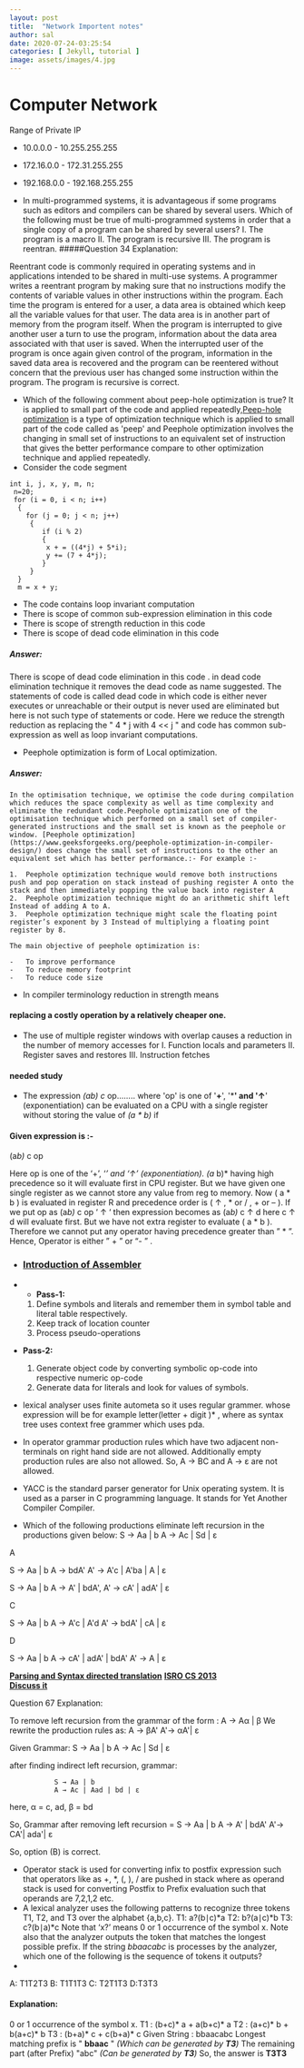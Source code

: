 ```yaml
---
layout: post
title:  "Network Importent notes"
author: sal
date: 2020-07-24-03:25:54
categories: [ Jekyll, tutorial ]
image: assets/images/4.jpg
---
```

# Computer Network
Range of Private IP 
-  10.0.0.0 - 10.255.255.255
-  172.16.0.0 - 172.31.255.255
-  192.168.0.0 - 192.168.255.255 

- In multi-programmed systems, it is advantageous if some programs such as editors and compilers can be shared by several users. Which of the following must be true of multi-programmed systems in order that a single copy of a program can be shared by several users? I. The program is a macro II. The program is recursive III. The program is reentran.
#####Question 34 Explanation:

Reentrant code is commonly required in operating systems and in applications intended to be shared in multi-use systems. A programmer writes a reentrant program by making sure that no instructions modify the contents of variable values in other instructions within the program. Each time the program is entered for a user, a data area is obtained which keep all the variable values for that user. The data area is in another part of memory from the program itself. When the program is interrupted to give another user a turn to use the program, information about the data area associated with that user is saved. When the interrupted user of the program is once again given control of the program, information in the saved data area is recovered and the program can be reentered without concern that the previous user has changed some instruction within the program. The program is recursive is correct.
- Which of the following comment about peep-hole optimization is true?
It is applied to small part of the code and applied repeatedly,[Peep-hole optimization](https://www.geeksforgeeks.org/peephole-optimization-in-compiler-design/) is a type of optimization technique which is applied to small part of the code called as 'peep' and Peephole optimization involves the changing in small set of instructions to an equivalent set of instruction that gives the better performance compare to other optimization technique and applied repeatedly.
- Consider the code segment
```
int i, j, x, y, m, n;
 n=20;
 for (i = 0, i < n; i++)
  {
    for (j = 0; j < n; j++)
     {
        if (i % 2)
        {
         x + = ((4*j) + 5*i);
         y += (7 + 4*j);
        }
     }
  }
  m = x + y;
  ```
  - The code contains loop invariant computation
- There is scope of common sub-expression elimination in this code
- There is scope of strength reduction in this code
- There is scope of dead code elimination in this code
##### Answer:
  There is scope of dead code elimination in this code
  . in dead code elimination technique it removes the dead code as name suggested. The statements of code is called dead code in which code is either never executes or unreachable or their output is never used are eliminated but here is not such type of statements or code. Here we reduce the strength reduction as replacing the " 4 * j with 4 << j " and code has common sub-expression as well as loop invariant computations.

- Peephole optimization is form of Local optimization.
##### Answer:
```
In the optimisation technique, we optimise the code during compilation which reduces the space complexity as well as time complexity and eliminate the redundant code.Peephole optimization one of the optimisation technique which performed on a small set of compiler-generated instructions and the small set is known as the peephole or window. [Peephole optimization](https://www.geeksforgeeks.org/peephole-optimization-in-compiler-design/) does change the small set of instructions to the other an equivalent set which has better performance.:- For example :-

1.  Peephole optimization technique would remove both instructions push and pop operation on stack instead of pushing register A onto the stack and then immediately popping the value back into register A
2.  Peephole optimization technique might do an arithmetic shift left Instead of adding A to A.
3.  Peephole optimization technique might scale the floating point register’s exponent by 3 Instead of multiplying a floating point register by 8.

The main objective of peephole optimization is:

-   To improve performance
-   To reduce memory footprint
-   To reduce code size
``` 
- In compiler terminology reduction in strength means
#### replacing a costly operation by a relatively cheaper one.
- The use of multiple register windows with overlap causes a reduction in the number of memory accesses for I. Function locals and parameters II. Register saves and restores III. Instruction fetches
#### needed study

- The expression _(a*b)* c_ op........ where 'op' is one of '**+**', '*****' and '**↑**' (exponentiation) can be evaluated on a CPU with a single register without storing the value of _(a * b)_ if
#### Given expression is :-

(a*b)* c op  

Here op is one of the ‘+’, ‘*’ and ‘↑’ (exponentiation). (a* b)* having high precedence so it will evaluate first in CPU register. But we have given one single register as we cannot store any value from reg to memory. Now ( a * b ) is evaluated in register R and precedence order is ( ↑ , * or / , + or – ). If we put op as (a*b)* c op ‘ ↑ ‘ then expression becomes as (a*b)* c ↑ d here c ↑ d will evaluate first. But we have not extra register to evaluate ( a * b ). Therefore we cannot put any operator having precedence greater than ” * ”. Hence, Operator is either ” + ” or “- ” .

- ### [Introduction of Assembler](https://www.geeksforgeeks.org/introduction-of-assembler/)
- -   **Pass-1:**
    1.  Define symbols and literals and remember them in symbol table and literal table respectively.
    2.  Keep track of location counter
    3.  Process pseudo-operations
-   **Pass-2:**
    1.  Generate object code by converting symbolic op-code into respective numeric op-code
    2.  Generate data for literals and look for values of symbols.
    
  - lexical analyser uses finite autometa so it uses regular grammer. whose expression will be for example letter(letter + digit )* , where as syntax tree uses context free grammer which uses pda.
  - In operator grammar production rules which have two adjacent non-terminals on right hand side are not allowed. Additionally empty production rules are also not allowed. So, A → BC and A → ε are not allowed.
  - YACC is the standard parser generator for Unix operating system. It is used as a parser in C programming language. It stands for Yet Another Compiler Compiler.
  -  Which of the following productions eliminate left recursion in the productions given below: S → Aa | b A → Ac | Sd | ε

A

S → Aa | b A → bdA' A' → A'c | A'ba | A | ε

S → Aa | b A → A' | bdA', A' → cA' | adA' | ε

C

S → Aa | b A → A'c | A'd A' → bdA' | cA | ε

D

S → Aa | b A → cA' | adA' | bdA' A' → A | ε

**[Parsing and Syntax directed translation](https://www.geeksforgeeks.org/parsing-and-syntax-directed-translation-gq/)** **[ISRO CS 2013](https://www.geeksforgeeks.org/isro-cs-2013/)**  
**[Discuss it](https://www.geeksforgeeks.org/isro-isro-cs-2013-question-6/)**  
  
  

Question 67 Explanation:

To remove left recursion from the grammar of the
form :  A → Aα | β
We rewrite the production rules as:
           A → βA'
           A'→ αA'| ε

Given Grammar: S → Aa | b
               A → Ac | Sd | ε

after finding indirect left recursion, grammar:

               S → Aa | b
               A → Ac | Aad | bd | ε

here, α = c, ad, β = bd

So, Grammar after removing left recursion = 
               S → Aa | b
               A → A' | bdA'
               A'→ CA'| ada'| ε 

So, option (B) is correct.
- Operator stack is used for converting infix to postfix expression such that operators like as +, *, (, ), / are pushed in stack where as operand stack is used for converting Postfix to Prefix evaluation such that operands are 7,2,1,2 etc.
- A lexical analyzer uses the following patterns to recognize three tokens T1, T2, and T3 over the alphabet {a,b,c}. T1: a?(b∣c)*a T2: b?(a∣c)*b T3: c?(b∣a)*c Note that ‘x?’ means 0 or 1 occurrence of the symbol x. Note also that the analyzer outputs the token that matches the longest possible prefix. If the string _bbaacabc_ is processes by the analyzer, which one of the following is the sequence of tokens it outputs?
- 
A: T1T2T3
B: T1T1T3
C: T2T1T3
D:T3T3
#### Explanation:

0 or 1 occurrence of the symbol x. T1 : (b+c)* a + a(b+c)* a T2 : (a+c)* b + b(a+c)* b T3 : (b+a)* c + c(b+a)* c Given String : bbaacabc Longest matching prefix is " **bbaac** " _(Which can be generated by **T3**)_ The remaining part (after Prefix) "abc" _(Can be generated by **T3**)_ So, the answer is **T3T3**
